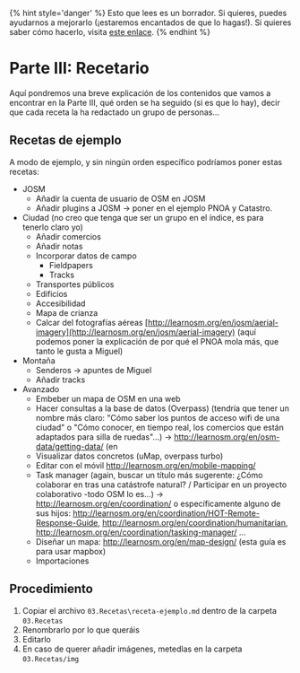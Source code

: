 {% hint style='danger' %}
Esto que lees es un borrador. Si quieres, puedes ayudarnos a mejorarlo (¡estaremos encantados de que lo hagas!). Si quieres saber cómo hacerlo, visita [este enlace](https://mapcolabora.gitbooks.io/meta-manual/content/).
{% endhint %}

# Parte III: Recetario

Aquí pondremos una breve explicación de los contenidos que vamos a encontrar en la Parte III, qué orden se ha seguido \(si es que lo hay\), decir que cada receta la ha redactado un grupo de personas...

## Recetas de ejemplo

A modo de ejemplo, y sin ningún orden específico podríamos poner estas recetas:

* JOSM
  * Añadir la cuenta de usuario de OSM en JOSM
  * Añadir plugins a JOSM -&gt; poner en el ejemplo PNOA y Catastro.
* Ciudad \(no creo que tenga que ser un grupo en el índice, es para tenerlo claro yo\)
  * Añadir comercios
  * Añadir notas
  * Incorporar datos de campo
    * Fieldpapers
    * Tracks
  * Transportes públicos
  * Edificios
  * Accesibilidad
  * Mapa de crianza
  * Calcar del fotografías aéreas [http://learnosm.org/en/josm/aerial-imagery](http://learnosm.org/en/josm/aerial-imagery) \(aquí podemos poner la explicación de por qué el PNOA mola más, que tanto le gusta a Miguel\)
* Montaña
  * Senderos -&gt; apuntes de Miguel
  * Añadir tracks
* Avanzado
  * Embeber un mapa de OSM en una web
  * Hacer consultas a la base de datos \(Overpass\) \(tendría que tener un nombre más claro: "Cómo saber los puntos de acceso wifi de una ciudad" o "Cómo conocer, en tiempo real, los comercios que están adaptados para silla de ruedas"...\) -&gt; [http:\/\/learnosm.org\/en\/osm-data\/getting-data\/](http://learnosm.org/en/osm-data/getting-data/) \(en
  * Visualizar datos concretos \(uMap, overpass turbo\)
  * Editar con el móvil [http:\/\/learnosm.org\/en\/mobile-mapping\/](http://learnosm.org/en/mobile-mapping/)
  * Task manager \(again, buscar un título más sugerente: ¿Cómo colaborar en tras una catástrofe natural? \/ Participar en un proyecto colaborativo -todo OSM lo es...\) -&gt; [http:\/\/learnosm.org\/en\/coordination\/](http://learnosm.org/en/coordination/) o específicamente alguno de sus hijos: [http:\/\/learnosm.org\/en\/coordination\/HOT-Remote-Response-Guide](http://learnosm.org/en/coordination/HOT-Remote-Response-Guide), [http:\/\/learnosm.org\/en\/coordination\/humanitarian](http://learnosm.org/en/coordination/humanitarian), [http:\/\/learnosm.org\/en\/coordination\/tasking-manager\/](http://learnosm.org/en/coordination/tasking-manager/) ...
  * Diseñar un mapa: [http:\/\/learnosm.org\/en\/map-design\/](http://learnosm.org/en/map-design/) \(esta guía es para usar mapbox\)
  * Importaciones

## Procedimiento

1. Copiar el archivo `03.Recetas\receta-ejemplo.md` dentro de la carpeta `03.Recetas`
2. Renombrarlo por lo que queráis
3. Editarlo
4. En caso de querer añadir imágenes, metedlas en la carpeta `03.Recetas/img`
